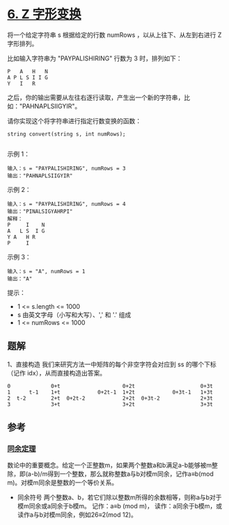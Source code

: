 # [6. Z 字形变换](https://leetcode.cn/problems/zigzag-conversion/)
将一个给定字符串 s 根据给定的行数 numRows ，以从上往下、从左到右进行 Z 字形排列。

比如输入字符串为 "PAYPALISHIRING" 行数为 3 时，排列如下：
```
P   A   H   N
A P L S I I G
Y   I   R
```
之后，你的输出需要从左往右逐行读取，产生出一个新的字符串，比如："PAHNAPLSIIGYIR"。

请你实现这个将字符串进行指定行数变换的函数：
```
string convert(string s, int numRows);
 
```

示例 1：
```
输入：s = "PAYPALISHIRING", numRows = 3
输出："PAHNAPLSIIGYIR"
```

示例 2：
```
输入：s = "PAYPALISHIRING", numRows = 4
输出："PINALSIGYAHRPI"
解释：
P     I    N
A   L S  I G
Y A   H R
P     I
```
示例 3：
```
输入：s = "A", numRows = 1
输出："A"
```

提示：

* 1 <= s.length <= 1000
* s 由英文字母（小写和大写）、',' 和 '.' 组成
* 1 <= numRows <= 1000

## 题解
1、直接构造
我们来研究方法一中矩阵的每个非空字符会对应到 ss 的哪个下标（记作 idx），从而直接构造出答案。

```
0             0+t                    0+2t                     0+3t
1      t-1    1+t            0+2t-1  1+2t            0+3t-1   1+3t
2  t-2        2+t  0+2t-2            2+2t  0+3t-2             2+3t  
3             3+t                    3+2t                     3+3t
```



## 参考
### [同余定理](https://baike.baidu.com/item/%E5%90%8C%E4%BD%99%E5%AE%9A%E7%90%86/1212360?fromtitle=%E5%90%8C%E4%BD%99&fromid=1432545)

数论中的重要概念。给定一个正整数m，如果两个整数a和b满足a-b能够被m整除，即(a-b)/m得到一个整数，那么就称整数a与b对模m同余，记作a≡b(mod m)。对模m同余是整数的一个等价关系。

* 同余符号
两个整数a、b，若它们除以整数m所得的余数相等，则称a与b对于模m同余或a同余于b模m。
记作：a≡b (mod m)，
读作：a同余于b模m，或读作a与b对模m同余，例如26≡2(mod 12)。